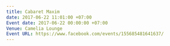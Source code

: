 ```yaml
---
title: Cabaret Maxim
date: 2017-06-22 11:01:00 +07:00
Event date: 2017-06-22 00:00:00 +07:00
Venue: Camelia Lounge
Event URL: https://www.facebook.com/events/155685481641637/
---
```


